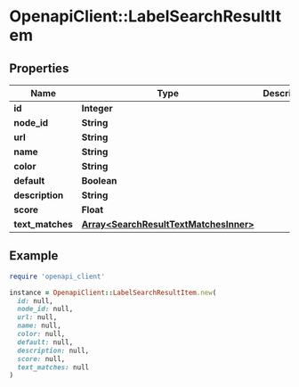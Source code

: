 # OpenapiClient::LabelSearchResultItem

## Properties

| Name | Type | Description | Notes |
| ---- | ---- | ----------- | ----- |
| **id** | **Integer** |  |  |
| **node_id** | **String** |  |  |
| **url** | **String** |  |  |
| **name** | **String** |  |  |
| **color** | **String** |  |  |
| **default** | **Boolean** |  |  |
| **description** | **String** |  |  |
| **score** | **Float** |  |  |
| **text_matches** | [**Array&lt;SearchResultTextMatchesInner&gt;**](SearchResultTextMatchesInner.md) |  | [optional] |

## Example

```ruby
require 'openapi_client'

instance = OpenapiClient::LabelSearchResultItem.new(
  id: null,
  node_id: null,
  url: null,
  name: null,
  color: null,
  default: null,
  description: null,
  score: null,
  text_matches: null
)
```

